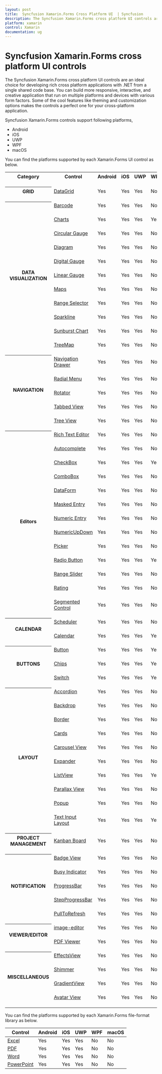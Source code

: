 ```yaml
---
layout: post
title:  Syncfusion Xamarin.Forms Cross Platform UI  | Syncfusion
description: The Syncfusion Xamarin.Forms cross platform UI controls are an ideal choice for developing cross platform applications in Android, iOS, UWP, WPF, and macOS.
platform: xamarin
control: Xamarin
documentation: ug
---
```


# Syncfusion Xamarin.Forms cross platform UI controls

The Syncfusion Xamarin.Forms cross platform UI controls are an ideal choice for developing rich cross platform applications with .NET from a single shared code base. You can build more responsive, interactive, and creative application that run on multiple platforms and devices with various form factors. Some of the cool features like theming and customization options makes the controls a perfect one for your cross-platform application.

Syncfusion Xamarin.Forms controls support following platforms,

* Android
* iOS
* UWP
* WPF
* macOS

You can find the platforms supported by each Xamarin.Forms UI control as below.

<table>
	<tr>
		<th>
			Category<br/><br/>
		</th>
		<th>
			Control<br/><br/>
		</th>
		<th>
			Android<br/><br/>
		</th>
		<th>
			iOS<br/><br/>
		</th>
		<th>
			UWP<br/><br/>
		</th>
		<th>
			WPF<br/><br/>
		</th>
		<th>
			macOS<br/><br/>
		</th>
	</tr>
	<tr>
		<th>
			GRID<br/><br/>
		</th>
		<td>
			<a href="/xamarin/datagrid/overview">DataGrid </a><br/><br/>
		</td>
		<td>
		Yes<br/><br/>
		</td>
		<td>
		Yes<br/><br/>
		</td>
		<td>
		Yes<br/><br/>
		</td>
		<td>
		No<br/><br/>
		</td>
		<td>
		Yes<br/><br/>
		</td>
	</tr>
	<tr>
		<th rowspan="11">
			DATA VISUALIZATION<br/><br/>
		</th>
		<td>
			<a href="/xamarin/barcode/overview">Barcode </a><br/><br/>
		</td>
		<td>
		Yes<br/><br/>
		</td>
		<td>
		Yes<br/><br/>
		</td>
		<td>
		Yes<br/><br/>
		</td>
		<td>
		No<br/><br/>
		</td>
		<td>
		No<br/><br/>
		</td>
	</tr>
	<tr>
		<td>
			<a href="/xamarin/charts/overview">Charts </a><br/><br/>
		</td>
		<td>
		Yes<br/><br/>
		</td>
		<td>
		Yes<br/><br/>
		</td>
		<td>
		Yes<br/><br/>
		</td>
		<td>
		Yes<br/><br/>
		</td>
		<td>
		Yes<br/><br/>
		</td>
	</tr>
	<tr>
		<td>
			<a href="/xamarin/circular-gauge/overview">Circular Gauge </a><br/><br/>
		</td>
		<td>
		Yes<br/><br/>
		</td>
		<td>
		Yes<br/><br/>
		</td>
		<td>
		Yes<br/><br/>
		</td>
		<td>
		No<br/><br/>
		</td>
		<td>
		No<br/><br/>
		</td>
	</tr>
	<tr>
		<td>
			<a href="/xamarin/diagram/overview">Diagram </a><br/><br/>
		</td>
		<td>
		Yes<br/><br/>
		</td>
		<td>
		Yes<br/><br/>
		</td>
		<td>
		Yes<br/><br/>
		</td>
		<td>
		No<br/><br/>
		</td>
		<td>
		No<br/><br/>
		</td>
	</tr>
	<tr>
		<td>
			<a href="/xamarin/digital-gauge/overview">Digital Gauge</a><br/><br/>
		</td>
		<td>
		Yes<br/><br/>
		</td>
		<td>
		Yes<br/><br/>
		</td>
		<td>
		Yes<br/><br/>
		</td>
		<td>
		No<br/><br/>
		</td>
		<td>
		No<br/><br/>
		</td>
	</tr>
	<tr>
		<td>
			<a href="/xamarin/linear-gauge/overview">Linear Gauge</a><br/><br/>
		</td>
		<td>
		Yes<br/><br/>
		</td>
		<td>
		Yes<br/><br/>
		</td>
		<td>
		Yes<br/><br/>
		</td>
		<td>
		No<br/><br/>
		</td>
		<td>
		No<br/><br/>
		</td>
	</tr>
	<tr>
		<td>
			<a href="/xamarin/maps/overview">Maps</a><br/><br/>
		</td>
		<td>
		Yes<br/><br/>
		</td>
		<td>
		Yes<br/><br/>
		</td>
		<td>
		Yes<br/><br/>
		</td>
		<td>
		No<br/><br/>
		</td>
		<td>
		No<br/><br/>
		</td>
	</tr>
	<tr>
		<td>
			<a href="/xamarin/datetime-range-navigator/overview">Range Selector</a><br/><br/>
		</td>
		<td>
		Yes<br/><br/>
		</td>
		<td>
		Yes<br/><br/>
		</td>
		<td>
		Yes<br/><br/>
		</td>
		<td>
		No<br/><br/>
		</td>
		<td>
		No<br/><br/>
		</td>
	</tr>
	<tr>
		<td>
			<a href="/xamarin/sparkline/overview">Sparkline</a><br/><br/>
		</td>
		<td>
		Yes<br/><br/>
		</td>
		<td>
		Yes<br/><br/>
		</td>
		<td>
		Yes<br/><br/>
		</td>
		<td>
		No<br/><br/>
		</td>
		<td>
		No<br/><br/>
		</td>
	</tr>
	<tr>
		<td>
			<a href="/xamarin/sunburst-chart/overview">Sunburst Chart</a><br/><br/>
		</td>
		<td>
		Yes<br/><br/>
		</td>
		<td>
		Yes<br/><br/>
		</td>
		<td>
		Yes<br/><br/>
		</td>
		<td>
		No<br/><br/>
		</td>
		<td>
		No<br/><br/>
		</td>
	</tr>
	<tr>
		<td>
			<a href="/xamarin/treeMap/overview">TreeMap</a><br/><br/>
		</td>
		<td>
		Yes<br/><br/>
		</td>
		<td>
		Yes<br/><br/>
		</td>
		<td>
		Yes<br/><br/>
		</td>
		<td>
		No<br/><br/>
		</td>
		<td>
		No<br/><br/>
		</td>
	</tr>
	<tr>
	    <th rowspan="5">
			NAVIGATION<br/><br/>
		</th>	
		<td>
			<a href="/xamarin/navigation-drawer/overview">Navigation Drawer</a><br/><br/>
		</td>
		<td>
		Yes<br/><br/>
		</td>
		<td>
		Yes<br/><br/>
		</td>
		<td>
		Yes<br/><br/>
		</td>
		<td>
		No<br/><br/>
		</td>
		<td>
		No<br/><br/>
		</td>
	</tr>
	<tr>
		<td>
			<a href="/xamarin/radial-menu/overview">Radial Menu</a><br/><br/>
		</td>
		<td>
		Yes<br/><br/>
		</td>
		<td>
		Yes<br/><br/>
		</td>
		<td>
		Yes<br/><br/>
		</td>
		<td>
		No<br/><br/>
		</td>
		<td>
		No<br/><br/>
		</td>
	</tr>
	<tr>
		<td>
			<a href="/xamarin/rotator/overview">Rotator</a><br/><br/>
		</td>
		<td>
		Yes<br/><br/>
		</td>
		<td>
		Yes<br/><br/>
		</td>
		<td>
		Yes<br/><br/>
		</td>
		<td>
		No<br/><br/>
		</td>
		<td>
		No<br/><br/>
		</td>
	</tr>
	<tr>
		<td>
			<a href="/xamarin/tabbed-view/overview">Tabbed View</a><br/><br/>
		</td>
		<td>
		Yes<br/><br/>
		</td>
		<td>
		Yes<br/><br/>
		</td>
		<td>
		Yes<br/><br/>
		</td>
		<td>
		No<br/><br/>
		</td>
		<td>
		No<br/><br/>
		</td>
	</tr>
	<tr>
		<td>
			<a href="/xamarin/treeview/overview">Tree View</a><br/><br/>
		</td>
		<td>
		Yes<br/><br/>
		</td>
		<td>
		Yes<br/><br/>
		</td>
		<td>
		Yes<br/><br/>
		</td>
		<td>
		No<br/><br/>
		</td>
		<td>
		No<br/><br/>
		</td>
	</tr>
	<tr>
	    <th rowspan="13">
			Editors<br/><br/>
		</th>	
		<td>
			<a href="/xamarin/navigation-drawer/overview">Rich Text Editor</a><br/><br/>
		</td>
		<td>
		Yes<br/><br/>
		</td>
		<td>
		Yes<br/><br/>
		</td>
		<td>
		Yes<br/><br/>
		</td>
		<td>
		No<br/><br/>
		</td>
		<td>
		No<br/><br/>
		</td>
	</tr>
	<tr>
		<td>
			<a href="/xamarin/autocomplete/overview">Autocomplete</a><br/><br/>
		</td>
		<td>
		Yes<br/><br/>
		</td>
		<td>
		Yes<br/><br/>
		</td>
		<td>
		Yes<br/><br/>
		</td>
		<td>
		No<br/><br/>
		</td>
		<td>
		No<br/><br/>
		</td>
	</tr>
	<tr>
		<td>
			<a href="/xamarin/checkBox/overview">CheckBox</a><br/><br/>
		</td>
		<td>
		Yes<br/><br/>
		</td>
		<td>
		Yes<br/><br/>
		</td>
		<td>
		Yes<br/><br/>
		</td>
		<td>
		Yes<br/><br/>
		</td>
		<td>
		No<br/><br/>
		</td>
	</tr>
	<tr>
		<td>
			<a href="/xamarin/comboBox/overview">ComboBox</a><br/><br/>
		</td>
		<td>
		Yes<br/><br/>
		</td>
		<td>
		Yes<br/><br/>
		</td>
		<td>
		Yes<br/><br/>
		</td>
		<td>
		No<br/><br/>
		</td>
		<td>
		No<br/><br/>
		</td>
	</tr>
	<tr>
		<td>
			<a href="/xamarin/dataForm/getting-started">DataForm</a><br/><br/>
		</td>
		<td>
		Yes<br/><br/>
		</td>
		<td>
		Yes<br/><br/>
		</td>
		<td>
		Yes<br/><br/>
		</td>
		<td>
		No<br/><br/>
		</td>
		<td>
		No<br/><br/>
		</td>
	</tr>
	<tr>
		<td>
			<a href="/xamarin/masked-entry/overview">Masked Entry</a><br/><br/>
		</td>
		<td>
		Yes<br/><br/>
		</td>
		<td>
		Yes<br/><br/>
		</td>
		<td>
		Yes<br/><br/>
		</td>
		<td>
		No<br/><br/>
		</td>
		<td>
		No<br/><br/>
		</td>
	</tr>
	<tr>
		<td>
			<a href="/xamarin/numeric-entry/overview">Numeric Entry</a><br/><br/>
		</td>
		<td>
		Yes<br/><br/>
		</td>
		<td>
		Yes<br/><br/>
		</td>
		<td>
		Yes<br/><br/>
		</td>
		<td>
		No<br/><br/>
		</td>
		<td>
		No<br/><br/>
		</td>
	</tr>
	<tr>
		<td>
			<a href="/xamarin/numericupdown/overview">NumericUpDown</a><br/><br/>
		</td>
		<td>
		Yes<br/><br/>
		</td>
		<td>
		Yes<br/><br/>
		</td>
		<td>
		Yes<br/><br/>
		</td>
		<td>
		No<br/><br/>
		</td>
		<td>
		No<br/><br/>
		</td>
	</tr>
	<tr>
		<td>
			<a href="/xamarin/picker/overview">Picker</a><br/><br/>
		</td>
		<td>
		Yes<br/><br/>
		</td>
		<td>
		Yes<br/><br/>
		</td>
		<td>
		Yes<br/><br/>
		</td>
		<td>
		No<br/><br/>
		</td>
		<td>
		No<br/><br/>
		</td>
	</tr>
	<tr>
		<td>
			<a href="/xamarin/radio-button/overview">Radio Button</a><br/><br/>
		</td>
		<td>
		Yes<br/><br/>
		</td>
		<td>
		Yes<br/><br/>
		</td>
		<td>
		Yes<br/><br/>
		</td>
		<td>
		Yes<br/><br/>
		</td>
		<td>
		No<br/><br/>
		</td>
	</tr>
	<tr>
		<td>
			<a href="/xamarin/range-slider/overview">Range Slider</a><br/><br/>
		</td>
		<td>
		Yes<br/><br/>
		</td>
		<td>
		Yes<br/><br/>
		</td>
		<td>
		Yes<br/><br/>
		</td>
		<td>
		No<br/><br/>
		</td>
		<td>
		No<br/><br/>
		</td>
	</tr>
	<tr>
		<td>
			<a href="/xamarin/rating/overview">Rating</a><br/><br/>
		</td>
		<td>
		Yes<br/><br/>
		</td>
		<td>
		Yes<br/><br/>
		</td>
		<td>
		Yes<br/><br/>
		</td>
		<td>
		No<br/><br/>
		</td>
		<td>
		No<br/><br/>
		</td>
	</tr>
	<tr>
		<td>
			<a href="/xamarin/segmented-control/overview">Segmented Control</a><br/><br/>
		</td>
		<td>
		Yes<br/><br/>
		</td>
		<td>
		Yes<br/><br/>
		</td>
		<td>
		Yes<br/><br/>
		</td>
		<td>
		No<br/><br/>
		</td>
		<td>
		No<br/><br/>
		</td>
	</tr>
    <tr>
	    <th rowspan="2">
		CALENDAR<br/><br/>
		</th>
		<td>
			<a href="/xamarin/scheduler/overview">Scheduler</a><br/><br/>
		</td>
		<td>
		Yes<br/><br/>
		</td>
		<td>
		Yes<br/><br/>
		</td>
		<td>
		Yes<br/><br/>
		</td>
		<td>
		No<br/><br/>
		</td>
		<td>
		No<br/><br/>
		</td>
	</tr>	
    <tr>
		<td>
			<a href="/xamarin/calendar/overview">Calendar</a><br/><br/>
		</td>
		<td>
		Yes<br/><br/>
		</td>
		<td>
		Yes<br/><br/>
		</td>
		<td>
		Yes<br/><br/>
		</td>
		<td>
		Yes<br/><br/>
		</td>
		<td>
		No<br/><br/>
		</td>
	</tr>
    <tr>
	    <th rowspan="3">
		BUTTONS<br/><br/>
		</th>
		<td>
			<a href="/xamarin/button/overview">Button</a><br/><br/>
		</td>
		<td>
		Yes<br/><br/>
		</td>
		<td>
		Yes<br/><br/>
		</td>
		<td>
		Yes<br/><br/>
		</td>
		<td>
		Yes<br/><br/>
		</td>
		<td>
		No<br/><br/>
		</td>
	</tr>	
    <tr>
		<td>
			<a href="/xamarin/chips/overview">Chips</a><br/><br/>
		</td>
		<td>
		Yes<br/><br/>
		</td>
		<td>
		Yes<br/><br/>
		</td>
		<td>
		Yes<br/><br/>
		</td>
		<td>
		Yes<br/><br/>
		</td>
		<td>
		No<br/><br/>
		</td>
	</tr>		
    <tr>
		<td>
			<a href="/xamarin/switch/overview">Switch</a><br/><br/>
		</td>
		<td>
		Yes<br/><br/>
		</td>
		<td>
		Yes<br/><br/>
		</td>
		<td>
		Yes<br/><br/>
		</td>
		<td>
		Yes<br/><br/>
		</td>
		<td>
		No<br/><br/>
		</td>
	</tr>	
    <tr>
	    <th rowspan="10">
		LAYOUT<br/><br/>
		</th>
		<td>
			<a href="/xamarin/accordion/getting-started">Accordion</a><br/><br/>
		</td>
		<td>
		Yes<br/><br/>
		</td>
		<td>
		Yes<br/><br/>
		</td>
		<td>
		Yes<br/><br/>
		</td>
		<td>
		No<br/><br/>
		</td>
		<td>
		No<br/><br/>
		</td>
	</tr>	
    <tr>
		<td>
			<a href="/xamarin/backdrop-page/overview">Backdrop</a><br/><br/>
		</td>
		<td>
		Yes<br/><br/>
		</td>
		<td>
		Yes<br/><br/>
		</td>
		<td>
		Yes<br/><br/>
		</td>
		<td>
		No<br/><br/>
		</td>
		<td>
		No<br/><br/>
		</td>
	</tr>	
    <tr>
		<td>
			<a href="/xamarin/border/overview">Border</a><br/><br/>
		</td>
		<td>
		Yes<br/><br/>
		</td>
		<td>
		Yes<br/><br/>
		</td>
		<td>
		Yes<br/><br/>
		</td>
		<td>
		No<br/><br/>
		</td>
		<td>
		No<br/><br/>
		</td>
	</tr>	
    <tr>
		<td>
			<a href="/xamarin/cards/overview">Cards</a><br/><br/>
		</td>
		<td>
		Yes<br/><br/>
		</td>
		<td>
		Yes<br/><br/>
		</td>
		<td>
		Yes<br/><br/>
		</td>
		<td>
		No<br/><br/>
		</td>
		<td>
		No<br/><br/>
		</td>
	</tr>	
    <tr>
		<td>
			<a href="/xamarin/carousel-view/overview">Carousel View</a><br/><br/>
		</td>
		<td>
		Yes<br/><br/>
		</td>
		<td>
		Yes<br/><br/>
		</td>
		<td>
		Yes<br/><br/>
		</td>
		<td>
		No<br/><br/>
		</td>
		<td>
		No<br/><br/>
		</td>
	</tr>	
    <tr>
		<td>
			<a href="/xamarin/expander/getting-started">Expander</a><br/><br/>
		</td>
		<td>
		Yes<br/><br/>
		</td>
		<td>
		Yes<br/><br/>
		</td>
		<td>
		Yes<br/><br/>
		</td>
		<td>
		No<br/><br/>
		</td>
		<td>
		No<br/><br/>
		</td>
	</tr>	
    <tr>
		<td>
			<a href="/xamarin/listView/overview">ListView</a><br/><br/>
		</td>
		<td>
		Yes<br/><br/>
		</td>
		<td>
		Yes<br/><br/>
		</td>
		<td>
		Yes<br/><br/>
		</td>
		<td>
		Yes<br/><br/>
		</td>
		<td>
		Yes<br/><br/>
		</td>
	</tr>	
    <tr>
		<td>
			<a href="/xamarin/parallax-view/overview">Parallax View</a><br/><br/>
		</td>
		<td>
		Yes<br/><br/>
		</td>
		<td>
		Yes<br/><br/>
		</td>
		<td>
		Yes<br/><br/>
		</td>
		<td>
		No<br/><br/>
		</td>
		<td>
		No<br/><br/>
		</td>
	</tr>	
    <tr>
		<td>
			<a href="/xamarin/popup/overview">Popup</a><br/><br/>
		</td>
		<td>
		Yes<br/><br/>
		</td>
		<td>
		Yes<br/><br/>
		</td>
		<td>
		Yes<br/><br/>
		</td>
		<td>
		No<br/><br/>
		</td>
		<td>
		No<br/><br/>
		</td>
	</tr>	
    <tr>
		<td>
			<a href="/xamarin/text-input-layout/overview">Text Input Layout</a><br/><br/>
		</td>
		<td>
		Yes<br/><br/>
		</td>
		<td>
		Yes<br/><br/>
		</td>
		<td>
		Yes<br/><br/>
		</td>
		<td>
		Yes<br/><br/>
		</td>
		<td>
		No<br/><br/>
		</td>
	</tr>	
    <tr>
	    <th>
	    PROJECT MANAGEMENT<br/><br/>
		</th>
		<td>
			<a href="/xamarin/kanban-board/overview">Kanban Board</a><br/><br/>
		</td>
		<td>
		Yes<br/><br/>
		</td>
		<td>
		Yes<br/><br/>
		</td>
		<td>
		Yes<br/><br/>
		</td>
		<td>
		No<br/><br/>
		</td>
		<td>
		No<br/><br/>
		</td>
	</tr>	
    <tr>  
	    <th rowspan="5">
	    NOTIFICATION<br/><br/>
		</th>
		<td>
			<a href="/xamarin/badge-view/overview">Badge View</a><br/><br/>
		</td>
		<td>
		Yes<br/><br/>
		</td>
		<td>
		Yes<br/><br/>
		</td>
		<td>
		Yes<br/><br/>
		</td>
		<td>
		No<br/><br/>
		</td>
		<td>
		No<br/><br/>
		</td>
	</tr>	
    <tr> 
		<td>
			<a href="/xamarin/busy-indicator/overview">Busy Indicator</a><br/><br/>
		</td>
		<td>
		Yes<br/><br/>
		</td>
		<td>
		Yes<br/><br/>
		</td>
		<td>
		Yes<br/><br/>
		</td>
		<td>
		No<br/><br/>
		</td>
		<td>
		No<br/><br/>
		</td>
	</tr> 	
    <tr> 
		<td>
			<a href="/xamarin/progressbar/overview">ProgressBar</a><br/><br/>
		</td>
		<td>
		Yes<br/><br/>
		</td>
		<td>
		Yes<br/><br/>
		</td>
		<td>
		Yes<br/><br/>
		</td>
		<td>
		No<br/><br/>
		</td>
		<td>
		No<br/><br/>
		</td>
	</tr> 	
    <tr> 
		<td>
			<a href="/xamarin/stepprogressbar/overview">StepProgressBar</a><br/><br/>
		</td>
		<td>
		Yes<br/><br/>
		</td>
		<td>
		Yes<br/><br/>
		</td>
		<td>
		Yes<br/><br/>
		</td>
		<td>
		No<br/><br/>
		</td>
		<td>
		No<br/><br/>
		</td>
	</tr> 	
    <tr> 
		<td>
			<a href="/xamarin/pull-to-refresh/overview">PullToRefresh</a><br/><br/>
		</td>
		<td>
		Yes<br/><br/>
		</td>
		<td>
		Yes<br/><br/>
		</td>
		<td>
		Yes<br/><br/>
		</td>
		<td>
		No<br/><br/>
		</td>
		<td>
		No<br/><br/>
		</td>
	</tr>  	
    <tr>  
	    <th rowspan="2">
	    VIEWER/EDITOR<br/><br/>
		</th>
		<td>
			<a href="/xamarin/Image Editor/overview">image-editor</a><br/><br/>
		</td>
		<td>
		Yes<br/><br/>
		</td>
		<td>
		Yes<br/><br/>
		</td>
		<td>
		Yes<br/><br/>
		</td>
		<td>
		No<br/><br/>
		</td>
		<td>
		No<br/><br/>
		</td>
	</tr>		
    <tr>  
		<td>
			<a href="/xamarin/pdf-viewer/overview">PDF Viewer</a><br/><br/>
		</td>
		<td>
		Yes<br/><br/>
		</td>
		<td>
		Yes<br/><br/>
		</td>
		<td>
		Yes<br/><br/>
		</td>
		<td>
		No<br/><br/>
		</td>
		<td>
		No<br/><br/>
		</td>
	</tr>		
    <tr>  
	    <th rowspan="4">
	    MISCELLANEOUS <br/><br/>
		</th>
		<td>
			<a href="/xamarin/effects-view/overview">EffectsView</a><br/><br/>
		</td>
		<td>
		Yes<br/><br/>
		</td>
		<td>
		Yes<br/><br/>
		</td>
		<td>
		Yes<br/><br/>
		</td>
		<td>
		No<br/><br/>
		</td>
		<td>
		No<br/><br/>
		</td>
	</tr>	  			
    <tr>  
		<td>
			<a href="/xamarin/shimmer/overview">Shimmer</a><br/><br/>
		</td>
		<td>
		Yes<br/><br/>
		</td>
		<td>
		Yes<br/><br/>
		</td>
		<td>
		Yes<br/><br/>
		</td>
		<td>
		No<br/><br/>
		</td>
		<td>
		No<br/><br/>
		</td>
	</tr>		
    <tr>  
		<td>
			<a href="/xamarin/gradient-view/overview">GradientView</a><br/><br/>
		</td>
		<td>
		Yes<br/><br/>
		</td>
		<td>
		Yes<br/><br/>
		</td>
		<td>
		Yes<br/><br/>
		</td>
		<td>
		No<br/><br/>
		</td>
		<td>
		No<br/><br/>
		</td>
	</tr>		
    <tr>  
		<td>
			<a href="/xamarin/avatar-view/overview">Avatar View</a><br/><br/>
		</td>
		<td>
		Yes<br/><br/>
		</td>
		<td>
		Yes<br/><br/>
		</td>
		<td>
		Yes<br/><br/>
		</td>
		<td>
		No<br/><br/>
		</td>
		<td>
		No<br/><br/>
		</td>
	</tr>
</table>
  

You can find the platforms supported by each Xamarin.Forms file-format library as below.

| Control           | Android | iOS  | UWP | WPF | macOS |
|-------------------|---------|------|-----|-----|-------|
| [Excel](https://help.syncfusion.com/file-formats/xlsio/overview)             | Yes     | Yes  | Yes | No  | No    |
| [PDF](https://help.syncfusion.com/file-formats/pdf/overview)               | Yes     | Yes  | Yes | No  | No    |
| [Word](https://help.syncfusion.com/file-formats/docio/overview)              | Yes     | Yes  | Yes | No  | No    |
| [PowerPoint](https://help.syncfusion.com/file-formats/presentation/overview)        | Yes     | Yes  | Yes | No  | No    |